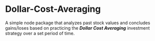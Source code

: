 # Dollar-Cost-Averaging

A simple node package that analyzes past stock values and concludes gains/loses based on practicing the ***Dollar Cost Averaging*** investment strategy over a set period of time.